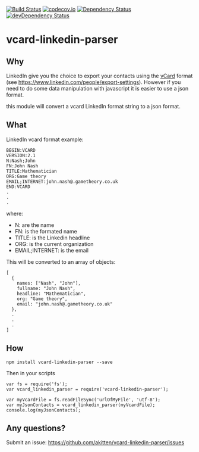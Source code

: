 [![Build Status](https://travis-ci.org/akitten/vcard-linkedin-parser.svg)](https://travis-ci.org/akitten/vcard-linkedin-parser)
[![codecov.io](https://codecov.io/github/akitten/vcard-linkedin-parser/coverage.svg?branch=master)](https://codecov.io/github/akitten/vcard-linkedin-parser?branch=master)
[![Dependency Status](https://david-dm.org/akitten/vcard-linkedin-parser.svg)](https://david-dm.org/akitten/vcard-linkedin-parser)
[![devDependency Status](https://david-dm.org/akitten/vcard-linkedin-parser/dev-status.svg)](https://david-dm.org/akitten/vcard-linkedin-parser#info=devDependencies)
# vcard-linkedin-parser

## Why

LinkedIn give you the choice to export your contacts using the [vCard](https://en.wikipedia.org/wiki/VCard) format (see https://www.linkedin.com/people/export-settings). However if you need to do some data manipulation with javascript it is easier to use a json format.

this module will convert a vcard LinkedIn format string to a json format.

## What

LinkedIn vcard format example:

```
BEGIN:VCARD
VERSION:2.1
N:Nash;John
FN:John Nash
TITLE:Mathematician
ORG:Game theory
EMAIL;INTERNET:john.nash@.gametheory.co.uk
END:VCARD
.
.
.
```
where:
- N: are the name
- FN: is the formated name
- TITLE: is the Linkedin headline
- ORG: is the current organization
- EMAIL;INTERNET: is the email

This will be converted to an array of objects:

```
[
  {
    names: ["Nash", "John"],
    fullname: "John Nash",
    headline: "Mathematician",
    org: "Game theory",
    email: "john.nash@.gametheory.co.uk"
  },
  .
  .
  .
]
```
##  How

```
npm install vcard-linkedin-parser --save
```
Then in your scripts

```
var fs = require('fs');
var vcard_linkedin_parser = require('vcard-linkedin-parser');

var myVcardFile = fs.readFileSync('urlOfMyFile', 'utf-8');
var myJsonContacts = vcard_linkedin_parser(myVcardFile);
console.log(myJsonContacts);
```

## Any questions?

Submit an issue: https://github.com/akitten/vcard-linkedin-parser/issues
